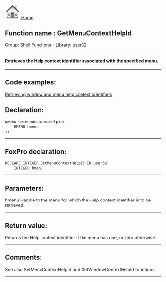 [<img src="../../images/home.png"> Home ](https://github.com/VFPX/Win32API)  

## Function name : GetMenuContextHelpId
Group: [Shell Functions](../../functions_group.md#Shell_Functions)  -  Library: [user32](../../Libraries.md#user32)  
***  


#### Retrieves the Help context identifier associated with the specified menu.
***  


## Code examples:
[Retrieving window and menu help context identifiers](../../samples/sample_025.md)  

## Declaration:
```foxpro  
DWORD GetMenuContextHelpId(
	HMENU hmenu
);  
```  
***  


## FoxPro declaration:
```foxpro  
DECLARE INTEGER GetMenuContextHelpId IN user32;
	INTEGER hmenu  
```  
***  


## Parameters:
hmenu
Handle to the menu for which the Help context identifier is to be retrieved.  
***  


## Return value:
Returns the Help context identifier if the menu has one, or zero otherwise.  
***  


## Comments:
See also SetMenuContextHelpId and GetWindowContextHelpId functions.  
  
***  

